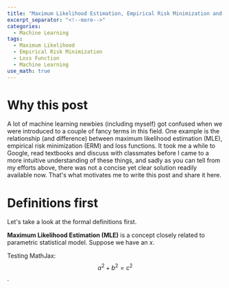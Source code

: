 ```yaml
---
title: "Maximum Likelihood Estimation, Empirical Risk Minimization and Loss functions"
excerpt_separator: "<!--more-->"
categories:
  - Machine Learning
tags:
  - Maximum Likelihood
  - Empirical Risk Minimization
  - Loss Function
  - Machine Learning
use_math: true
---
```


# Why this post

A lot of machine learning newbies (including myself) got confused when we were introduced to a couple of fancy terms in this field. One example is the relationship (and difference) between maximum likelihood estimation (MLE), empirical risk minimization (ERM) and loss functions. It took me a while to Google, read textbooks and discuss with classmates before I came to a more intuitive understanding of these things, and sadly as you can tell from my efforts above, there was not a concise yet clear solution readily available now. That's what motivates me to write this post and share it here.

# Definitions first

Let's take a look at the formal definitions first.

**Maximum Likelihood Estimation (MLE)** is a concept closely related to parametric statistical model. Suppose we have an $x$.

Testing MathJax: $$a^2+b^2=c^2$$.
